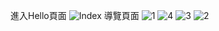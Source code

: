進入Hello頁面
![Index](https://github.com/ChiaoHu0706/DataStructureStyleTemplate/assets/110645993/a65ea578-614b-48f3-8d16-e35c5ee4fd59)
導覽頁面
![1](https://github.com/ChiaoHu0706/DataStructureStyleTemplate/assets/110645993/9ef81795-f981-48b5-a1f7-73bdc47c5730)
![4](https://github.com/ChiaoHu0706/DataStructureStyleTemplate/assets/110645993/10056426-6dbb-464f-aff6-110422eb8510)
![3](https://github.com/ChiaoHu0706/DataStructureStyleTemplate/assets/110645993/ec239fcb-97d6-4f6d-8dba-1a4cd71bf447)
![2](https://github.com/ChiaoHu0706/DataStructureStyleTemplate/assets/110645993/e013d12e-4486-4b2d-a046-4b2eff9cd12c)
